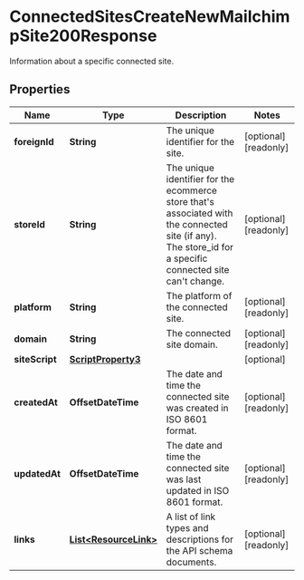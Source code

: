 

# ConnectedSitesCreateNewMailchimpSite200Response

Information about a specific connected site.

## Properties

| Name | Type | Description | Notes |
|------------ | ------------- | ------------- | -------------|
|**foreignId** | **String** | The unique identifier for the site. |  [optional] [readonly] |
|**storeId** | **String** | The unique identifier for the ecommerce store that&#39;s associated with the connected site (if any). The store_id for a specific connected site can&#39;t change. |  [optional] [readonly] |
|**platform** | **String** | The platform of the connected site. |  [optional] [readonly] |
|**domain** | **String** | The connected site domain. |  [optional] [readonly] |
|**siteScript** | [**ScriptProperty3**](ScriptProperty3.md) |  |  [optional] |
|**createdAt** | **OffsetDateTime** | The date and time the connected site was created in ISO 8601 format. |  [optional] [readonly] |
|**updatedAt** | **OffsetDateTime** | The date and time the connected site was last updated in ISO 8601 format. |  [optional] [readonly] |
|**links** | [**List&lt;ResourceLink&gt;**](ResourceLink.md) | A list of link types and descriptions for the API schema documents. |  [optional] [readonly] |



